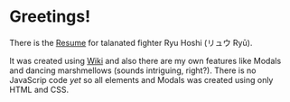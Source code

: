 # Greetings!
There is the [Resume](https://averkova-a.github.io/homepage/) for talanated fighter Ryu Hoshi (リュウ Ryū).

It was created using [Wiki](https://github.com/volodymyr-kushnir/volodymyrkushnir.com/wiki/R%C3%A9sum%C3%A9) and also there are my own features like Modals and dancing marshmellows (sounds intriguing, right?). There is no JavaScrip code *yet* so all elements and Modals was created using only HTML and CSS.
